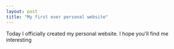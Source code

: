 ```yaml
---
layout: post
title: "My first ever personal website"
---
```


Today I officially created my personal website. I hope you'll find me interesting
